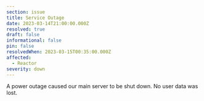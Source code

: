 ```yaml
---
section: issue
title: Service Outage
date: 2023-03-14T21:00:00.000Z
resolved: true
draft: false
informational: false
pin: false
resolvedWhen: 2023-03-15T00:35:00.000Z
affected:
  - Reactor
severity: down
---
```

A power outage caused our main server to be shut down. No user data was lost.